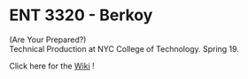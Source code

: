 # ENT 3320 - Berkoy     
(Are Your Prepared?)  
Technical Production at NYC College of Technology. Spring 19.

Click here for the [Wiki](https://github.com/entertainmenttechnology/Berkoy-ENT3320-Spring2019/wiki) !
